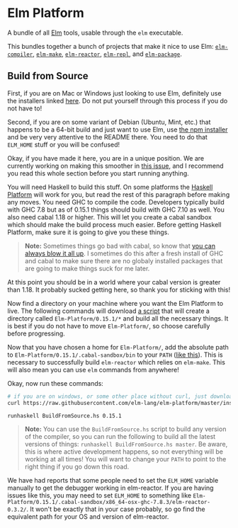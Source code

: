 # Elm Platform

A bundle of all [Elm](http://elm-lang.org) tools, usable through the `elm` executable.

This bundles together a bunch of projects that make it nice to use Elm: [`elm-compiler`][compiler], [`elm-make`][make], [`elm-reactor`][reactor], [`elm-repl`][repl], and [`elm-package`][package].

[compiler]: https://github.com/elm-lang/elm-compiler
[make]: https://github.com/elm-lang/elm-make
[reactor]: https://github.com/elm-lang/elm-reactor
[repl]: https://github.com/elm-lang/elm-repl
[package]: https://github.com/elm-lang/elm-package


## Build from Source

First, if you are on Mac or Windows just looking to use Elm, definitely use the installers linked [here](http://elm-lang.org/install). Do not put yourself through this process if you do not have to!

Second, if you are on some variant of Debian (Ubuntu, Mint, etc.) that happens to be a 64-bit build and just want to use Elm, use [the npm installer](https://www.npmjs.com/package/elm) and be very very attentive to the README there. You need to do that `ELM_HOME` stuff or you will be confused!

Okay, if you have made it here, you are in a unique position. We are currently working on making this smoother in [this issue](https://github.com/elm-lang/elm-platform/issues/60), and I recommend you read this whole section before you start running anything.

You will need Haskell to build this stuff. On some platforms the [Haskell Platform][hp] will work for you, but read the rest of this paragraph before making any moves. You need GHC to compile the code. Developers typically build with GHC 7.8 but as of 0.15.1 things should build with GHC 7.10 as well. You also need cabal 1.18 or higher. This will let you create a cabal sandbox which should make the build process much easier. Before getting Haskell Platform, make sure it is going to give you these things.

[hp]: http://hackage.haskell.org/platform/

> **Note:** Sometimes things go bad with cabal, so know that [you can always blow it all up](https://www.reddit.com/r/elm/comments/34np4m/how_to_uninstall_elm/). I sometimes do this after a fresh install of GHC and cabal to make sure there are no globaly installed packages that are going to make things suck for me later.

At this point you should be in a world where your cabal version is greater than 1.18. It probably sucked getting here, so thank you for sticking with this!

Now find a directory on your machine where you want the Elm Platform to live. The following commands will download [a script][script] that will create a directory called `Elm-Platform/0.15.1/*` and build all the necessary things. It is best if you do not have to move `Elm-Platform/`, so choose carefully before progressing.

Now that you have chosen a home for `Elm-Platform/`, add the absolute path to `Elm-Platform/0.15.1/.cabal-sandbox/bin` to your `PATH` ([like this][add-path]). This is necessary to successfully build `elm-reactor` which relies on `elm-make`. This will also mean you can use `elm` commands from anywhere!

Okay, now run these commands:

[script]: https://github.com/elm-lang/elm-platform/blob/master/installers/BuildFromSource.hs
[add-path]: http://unix.stackexchange.com/questions/26047/how-to-correctly-add-a-path-to-path

```bash
# if you are on windows, or some other place without curl, just download this file manually
curl https://raw.githubusercontent.com/elm-lang/elm-platform/master/installers/BuildFromSource.hs > BuildFromSource.hs

runhaskell BuildFromSource.hs 0.15.1
```

> **Note:** You can use the `BuildFromSource.hs` script to build any version of the compiler, so you can run the following to build all the latest versions of things: `runhaskell BuildFromSource.hs master`. Be aware, this is where active development happens, so not everything will be working at all times! You will want to change your `PATH` to point to the right thing if you go down this road.

We have had reports that some people need to set the `ELM_HOME` variable manually to get the debugger working in elm-reactor. If you are having issues like this, you may need to set `ELM_HOME` to something like `Elm-Platform/0.15.1/.cabal-sandbox/x86_64-osx-ghc-7.8.3/elm-reactor-0.3.2/`. It won't be exactly that in your case probably, so go find the equivalent path for your OS and version of elm-reactor.
